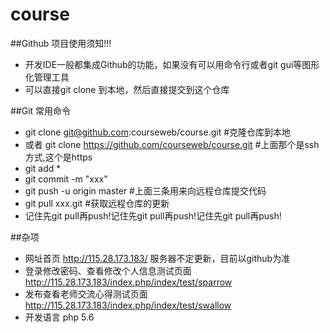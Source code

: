 # course

##Github 项目使用须知!!!
* 开发IDE一般都集成Github的功能，如果没有可以用命令行或者git gui等图形化管理工具
* 可以直接git clone 到本地，然后直接提交到这个仓库

##Git 常用命令
* git clone git@github.com:courseweb/course.git    #克隆仓库到本地
* 或者 git clone https://github.com/courseweb/course.git #上面那个是ssh方式,这个是https
* git add * 	
* git commit -m "xxx"
* git push -u origin master 	#上面三条用来向远程仓库提交代码
* git pull xxx.git #获取远程仓库的更新
* 记住先git pull再push!记住先git pull再push!记住先git pull再push!

##杂项
* 网址首页 http://115.28.173.183/ 服务器不定更新，目前以github为准
* 登录修改密码、查看修改个人信息测试页面 http://115.28.173.183/index.php/index/test/sparrow
* 发布查看老师交流心得测试页面 http://115.28.173.183/index.php/index/test/swallow
* 开发语言 php 5.6

